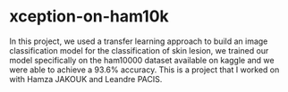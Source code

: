 # xception-on-ham10k
In this project, we used a transfer learning approach to build an image classification model for the classification of skin lesion, we trained our model specifically on the ham10000 dataset available on kaggle and we were able to achieve a 93.6% accuracy. This is a project that I worked on with Hamza JAKOUK and Leandre PACIS.
